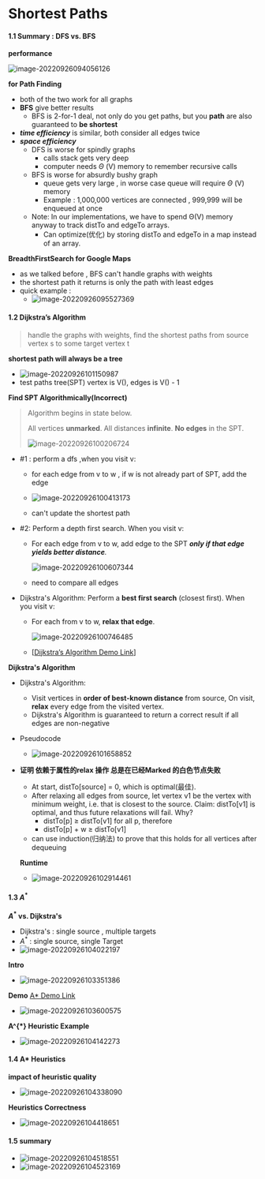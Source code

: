 # Shortest Paths

#### 1.1 Summary : DFS vs. BFS

**performance**

![image-20220926094056126](C:\Users\xiguaa\AppData\Roaming\Typora\typora-user-images\image-20220926094056126.png)

**for Path Finding**

+ both of the two work for all graphs
+ **BFS** give better results
  + BFS is 2-for-1 deal, not only do you get paths, but you **path** are also guaranteed to **be shortest**
+ ***time efficiency*** is similar, both consider all edges twice
+ ***space efficiency***
  + DFS is worse for spindly graphs
    + calls stack gets very deep
    + computer needs $\Theta$ (V) memory to remember recursive calls
  + BFS is worse for absurdly bushy graph
    + queue gets very large , in worse case queue will require  $\Theta$ (V) memory
    + Example : 1,000,000 vertices are connected , 999,999 will be enqueued at once
  + Note: In our implementations, we have to spend Θ(V) memory anyway to track distTo and edgeTo arrays.
    + Can optimize(优化) by storing distTo and edgeTo in a map instead of an array.

**BreadthFirstSearch for Google Maps**

+ as we talked before , BFS can't handle graphs with weights
+ the shortest path it returns is only the path with least edges
+ quick example : 
  + ![image-20220926095527369](C:\Users\xiguaa\AppData\Roaming\Typora\typora-user-images\image-20220926095527369.png)



#### 1.2 **Dijkstra’s Algorithm**

> handle the graphs with weights, find the shortest paths from source vertex s to some target vertex t



**shortest path will always be a tree**

+ ![image-20220926101150987](C:\Users\xiguaa\AppData\Roaming\Typora\typora-user-images\image-20220926101150987.png)
+ test paths tree(SPT) vertex is V(), edges is V() - 1 



**Find SPT Algorithmically(Incorrect)**

> Algorithm begins in state below. 
>
> All vertices **unmarked**. All distances **infinite**. **No edges** in the SPT.
>
> ![image-20220926100206724](C:\Users\xiguaa\AppData\Roaming\Typora\typora-user-images\image-20220926100206724.png)



+ #1 : perform a dfs ,when you visit v:  

  + for each edge from v to w , if w is not already part of SPT, add the edge

  + ![image-20220926100413173](C:\Users\xiguaa\AppData\Roaming\Typora\typora-user-images\image-20220926100413173.png)
  + can't update the shortest path

+ \#2: Perform a depth first search. When you visit v:

  + For each edge from v to w, add edge to the SPT ***only if that edge yields better distance**.*

    ![image-20220926100607344](C:\Users\xiguaa\AppData\Roaming\Typora\typora-user-images\image-20220926100607344.png)

  + need to compare all edges

+ Dijkstra's Algorithm: Perform a **best first search** (closest first). When you visit v:

  + For each from v to w, **relax that edge**.

    ![image-20220926100746485](C:\Users\xiguaa\AppData\Roaming\Typora\typora-user-images\image-20220926100746485.png)

  + [[Dijkstra’s Algorithm Demo Link](https://docs.google.com/presentation/d/1_bw2z1ggUkquPdhl7gwdVBoTaoJmaZdpkV6MoAgxlJc/pub?start=false&loop=false&delayms=3000)]





**Dijkstra's Algorithm**

+ Dijkstra's Algorithm:
  + Visit vertices in **order of best-known distance** from source, On visit, **relax** every edge from the visited vertex.
  + Dijkstra's Algorithm is guaranteed to return a correct result if all edges are non-negative

+ Pseudocode

  + ![image-20220926101658852](C:\Users\xiguaa\AppData\Roaming\Typora\typora-user-images\image-20220926101658852.png)

+ **证明 依赖于属性的relax 操作 总是在已经Marked 的白色节点失败**

  + At start, distTo[source] = 0, which is optimal(最佳).
  + After relaxing all edges from source, let vertex v1 be the vertex with minimum weight, i.e. that is closest to the source. Claim: distTo[v1] is optimal, and thus future relaxations will fail. Why? 
    + distTo[p]			$\geq$ distTo[v1] for all p, therefore
    + distTo[p]  + w	$\geq$ distTo[v1]
  + can use induction(归纳法) to prove that this holds for all vertices after dequeuing

  

  **Runtime**

  + ![image-20220926102914461](C:\Users\xiguaa\AppData\Roaming\Typora\typora-user-images\image-20220926102914461.png)

  

  

#### 1.3 $A^{*}$

**$A^{*}$ vs. Dijkstra's**

+ Dijkstra's : single source , multiple targets
+ $A^{*}$ : single source, single Target
+ ![image-20220926104022197](C:\Users\xiguaa\AppData\Roaming\Typora\typora-user-images\image-20220926104022197.png)



**Intro**

+ ![image-20220926103351386](C:\Users\xiguaa\AppData\Roaming\Typora\typora-user-images\image-20220926103351386.png)

**Demo** [A* Demo Link](https://docs.google.com/presentation/d/177bRUTdCa60fjExdr9eO04NHm0MRfPtCzvEup1iMccM/edit#slide=id.g771336078_0_180)

+ ![image-20220926103600575](C:\Users\xiguaa\AppData\Roaming\Typora\typora-user-images\image-20220926103600575.png)



**A^{*} Heuristic Example**

+ ![image-20220926104142273](C:\Users\xiguaa\AppData\Roaming\Typora\typora-user-images\image-20220926104142273.png)





#### 1.4 **A\* Heuristics**

**impact of heuristic quality**

+ ![image-20220926104338090](C:\Users\xiguaa\AppData\Roaming\Typora\typora-user-images\image-20220926104338090.png)



**Heuristics Correctness**

+ ![image-20220926104418651](C:\Users\xiguaa\AppData\Roaming\Typora\typora-user-images\image-20220926104418651.png)





#### 1.5 summary

+ ![image-20220926104518551](C:\Users\xiguaa\AppData\Roaming\Typora\typora-user-images\image-20220926104518551.png)
+ ![image-20220926104523169](C:\Users\xiguaa\AppData\Roaming\Typora\typora-user-images\image-20220926104523169.png)



  